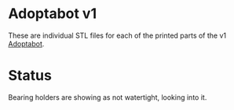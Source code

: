 # Adoptabot v1

These are individual STL files for each of the printed parts of the v1 [Adoptabot](www.adoptabot.com).

# Status

Bearing holders are showing as not watertight, looking into it.
